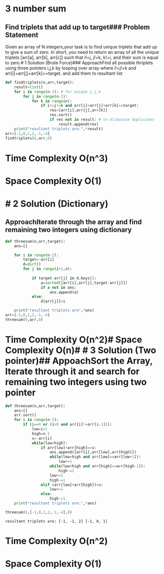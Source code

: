 # 3 number sum
## Find triplets that add up to target### Problem Statement
Given an array of N integers,your task is to find unique triplets that add up to give a sum of zero. In short, you need to return an array of all the unique triplets [arr[a], arr[b], arr[c]] such that i!=j, j!=k, k!=i, and their sum is equal to zero.# 1 Solution (Brute Force)### ApproachFind all possible thriplets using three pointers i,j,k by looping over array where i!=j!=k and arr[i]+arr[j]+arr[k]==target. and add them to resultant list

```python
def findtriplets(n,arr,target):
    result=list()
    for i in range(n-2): # for unique i,j,k
        for j in range(n-1): 
            for k in range(n):
                if i!=j!=k and arr[i]+arr[j]+arr[k]==target:
                    res=[arr[i],arr[j],arr[k]]
                    res.sort()
                    if res not in result: # to eliminate duplicates
                        result.append(res)
    print("resultant triplets are:",*result)
arr=[-1,0,1,2,-1,-4]
findtriplets(6,arr,0)

```
# Time Complexity O(n^3)
# Space Complexity O(1)
#   # 2 Solution (Dictionary)
## ApproachIterate through the array and find remaining two integers using dictionary

```python
def threesum(n,arr,target):
    ans=[]

    for i in range(n-2):
        target=-arr[i]
        d=dict()
        for j in range(i+1,n):
            
            if target-arr[j] in d.keys():
                a=sorted([arr[i],arr[j],target-arr[j]])
                if a not in ans:
                    ans.append(a)
            else:
                d[arr[j]]=i

    print("resultant triplets are",*ans)
arr=[-1,0,1,2,-1,-4]
threesum(6,arr,0)
```
# Time Complexity O(n^2)# Space Complexity O(n)#   # 3 Solution (Two pointer)## AppoachSort the Array, Iterate through it and search for remaining two integers using two pointer

```python
def threesum(n,arr,target):
    ans=[]
    arr.sort()
    for i in range(n-2):
        if (i==0 or (i>0 and arr[i]!=arr[i-1])):
            low=i+1
            high=n-1
            s=-arr[i]
            while(low<high):
                if arr[low]+arr[high]==s:
                    ans.append([arr[i],arr[low],arr[high]])
                    while(low<high and arr[low]==arr[low+1]):
                        low+=1
                    while(low<high and arr[high]==arr[high-1]):
                        high-=1
                    low+=1
                    high-=1
                elif (arr[low]+arr[high])<s:
                    low+=1
                else:
                    high-=1
    print("resultant triplets are:",*ans)           

threesum(6,[-1,0,1,2,-1,-4],0)
```

    resultant triplets are: [-1, -1, 2] [-1, 0, 1]
    
# Time Complexity O(n^2)
# Space Complexity O(1)